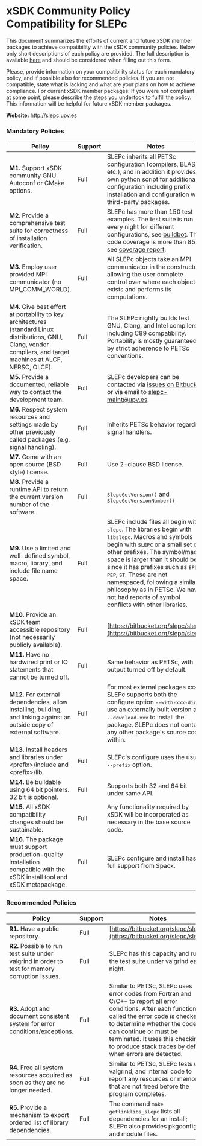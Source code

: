 # xSDK Community Policy Compatibility for SLEPc

This document summarizes the efforts of current and future xSDK member packages to achieve compatibility with the xSDK community policies. Below only short descriptions of each policy are provided. The full description is available [here](https://docs.google.com/document/d/1DCx2Duijb0COESCuxwEEK1j0BPe2cTIJ-AjtJxt3290/edit#heading=h.2hp5zbf0n3o3)
and should be considered when filling out this form.

Please, provide information on your compatibility status for each mandatory policy, and if possible also for recommended policies.
If you are not compatible, state what is lacking and what are your plans on how to achieve compliance.
For current xSDK member packages: If you were not compliant at some point, please describe the steps you undertook to fulfill the policy. This information will be helpful for future xSDK member packages.

**Website:**  http://slepc.upv.es

### Mandatory Policies

| Policy                 |Support| Notes                   |
|------------------------|-------|-------------------------|
|**M1.** Support xSDK community GNU Autoconf or CMake options. |Full| SLEPc inherits all PETSc configuration (compilers, BLAS, etc.), and in addition it provides its own python script for additional configuration including prefix installation and configuration with third-party packages.|
|**M2.** Provide a comprehensive test suite for correctness of installation verification. |Full| SLEPc has more than 150 test examples. The test suite is run every night for different configurations, see [buildbot](http://slepc.upv.es/buildbot/grid). The code coverage is more than 85%, see [coverage report](http://slepc.upv.es/buildbot/coverage/).  |
|**M3.** Employ user provided MPI communicator (no MPI_COMM_WORLD). |Full| All SLEPc objects take an MPI communicator in the constructor, allowing the user complete control over where each object exists and performs its computations. |
|**M4.** Give best effort at portability to key architectures (standard Linux distributions, GNU, Clang, vendor compilers, and target machines at ALCF, NERSC, OLCF). |Full| The SLEPc nightly builds test GNU, Clang, and Intel compilers, including C89 compatibility. Portability is mostly guaranteed by strict adherence to PETSc conventions.|
|**M5.** Provide a documented, reliable way to contact the development team. |Full| SLEPc developers can be contacted via [issues on Bitbucket](https://bitbucket.org/slepc/slepc/issues) or via email to slepc-maint@upv.es.|
|**M6.** Respect system resources and settings made by other previously called packages (e.g. signal handling). |Full| Inherits PETSc behavior regarding signal handlers. |
|**M7.** Come with an open source (BSD style) license. |Full| Use 2-clause BSD license. |
|**M8.** Provide a runtime API to return the current version number of the software. |Full| <tt>SlepcGetVersion()</tt> and <tt>SlepcGetVersionNumber()</tt> |
|**M9.** Use a limited and well-defined symbol, macro, library, and include file name space. |Full| SLEPc include files all begin with <tt>slepc</tt>. The libraries begin with <tt>libslepc</tt>. Macros and symbols begin with <tt>SLEPC</tt> or a small set of other prefixes. The symbol/macro space is larger than it should be since it has prefixes such as <tt>EPS</tt>, <tt>PEP</tt>, <tt>ST</tt>. These are not namespaced, following a similar philosophy as in PETSc. We have not had reports of symbol conflicts with other libraries. |
|**M10.** Provide an xSDK team accessible repository (not necessarily publicly available). |Full| [https://bitbucket.org/slepc/slepc](https://bitbucket.org/slepc/slepc) |
|**M11.** Have no hardwired print or IO statements that cannot be turned off. |Full| Same behavior as PETSc, with output turned off by default. |
|**M12.** For external dependencies, allow installing, building, and linking against an outside copy of external software. |Full| For most external packages xxx, SLEPc supports both the configure option <tt>--with-xxx-dir</tt> to use an externally built version and <tt>--download-xxx</tt> to install the package. SLEPc does not contain any other package's source code within. |
|**M13.** Install headers and libraries under \<prefix\>/include and \<prefix\>/lib. |Full| SLEPc's configure uses the usual <tt>--prefix</tt> option. |
|**M14.** Be buildable using 64 bit pointers. 32 bit is optional. |Full| Supports both 32 and 64 bit under same API. |
|**M15.** All xSDK compatibility changes should be sustainable. |Full| Any functionality required by xSDK will be incorporated as necessary in the base source code. |
|**M16.** The package must support production-quality installation compatible with the xSDK install tool and xSDK metapackage. |Full| SLEPc configure and install has full support from Spack. |

### Recommended Policies

| Policy                 |Support| Notes                   |
|------------------------|-------|-------------------------|
|**R1.** Have a public repository. |Full| [https://bitbucket.org/slepc/slepc](https://bitbucket.org/slepc/slepc) |
|**R2.** Possible to run test suite under valgrind in order to test for memory corruption issues. |Full| SLEPc has this capacity and runs the test suite under valgrind each night. |
|**R3.** Adopt and document consistent system for error conditions/exceptions. |Full| Similar to PETSc, SLEPc uses error codes from Fortran and C/C++ to report all error conditions. After each function is called the error code is checked to determine whether the code can continue or must be terminated. It uses this checking to produce stack traces by default when errors are detected. |
|**R4.** Free all system resources acquired as soon as they are no longer needed. |Full| Similar to PETSc, SLEPc tests use valgrind, and internal code to report any resources or memory that are not freed before the program completes. |
|**R5.** Provide a mechanism to export ordered list of library dependencies. |Full| The command <tt>make getlinklibs_slepc</tt> lists all dependencies for an install; SLEPc also provides pkgconfig and module files.

